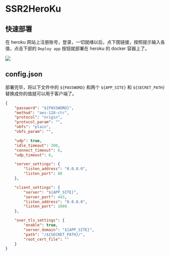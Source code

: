# SSR2HeroKu

## 快速部署

在 heroku 网站上注册账号，登录，一切就绪以后，点下图链接，按照提示输入各值，点击下部的 `Deploy app` 按钮就部署在 heroku 的 docker 容器上了。

[![](https://www.herokucdn.com/deploy/button.png)](https://heroku.com/deploy?template=https://github.com/ShadowsocksR-Live/ssr2heroku/tree/main)


## config.json

部署完毕，将以下文件中的 `${PASSWORD}` 和两个 `${APP_SITE}` 和 `${SECRET_PATH}` 替换成你的值就可以用于客户端了。

```json
{
    "password": "${PASSWORD}",
    "method": "aes-128-ctr",
    "protocol": "origin",
    "protocol_param": "",
    "obfs": "plain",
    "obfs_param": "",

    "udp": true,
    "idle_timeout": 300,
    "connect_timeout": 6,
    "udp_timeout": 6,

    "server_settings": {
        "listen_address": "0.0.0.0",
        "listen_port": 80
    },

    "client_settings": {
        "server": "${APP_SITE}",
        "server_port": 443,
        "listen_address": "0.0.0.0",
        "listen_port": 1080
    },

    "over_tls_settings": {
        "enable": true,
        "server_domain": "${APP_SITE}",
        "path": "/${SECRET_PATH}/",
        "root_cert_file": ""
    }
}
```
